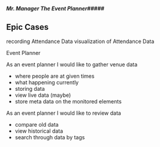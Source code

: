##### Mr. Manager The Event Planner#####

## Epic Cases ##
recording Attendance Data
visualization of Attendance Data

Event Planner

As an event planner I would like to gather venue data

- where people are at given times
- what happening currently
- storing data
- view live data (maybe)
- store meta data on the monitored elements

As an event planner I would like to review data

- compare old data
- view historical data
- search through data by tags
